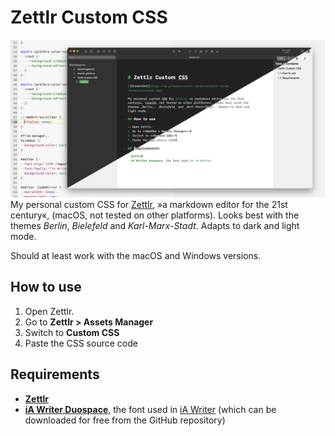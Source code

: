# Zettlr Custom CSS

![Screenshot](https://raw.githubusercontent.com/marc2o/Zettlr-Custom-CSS/main/screenshot.png)
My personal custom CSS for [Zettlr](https://zettlr.com), »a markdown editor for the 21st century«, (macOS, not tested on other platforms). Looks best with the themes _Berlin_, _Bielefeld_ and _Karl-Marx-Stadt_. Adapts to dark and light mode.

Should at least work with the macOS and Windows versions.

## How to use

1. Open Zettlr.
2. Go to **Zettlr > Assets Manager**
3. Switch to **Custom CSS**
4. Paste the CSS source code

## Requirements

- [**Zettlr**](https://github.com/Zettlr/Zettlr/releases)
- [**iA Writer Duospace**](https://github.com/iaolo/iA-Fonts/tree/master/iA%20Writer%20Duospace), the font used in [iA Writer](https://ia.net/writer) (which can be downloaded for free from the GitHub repository)
